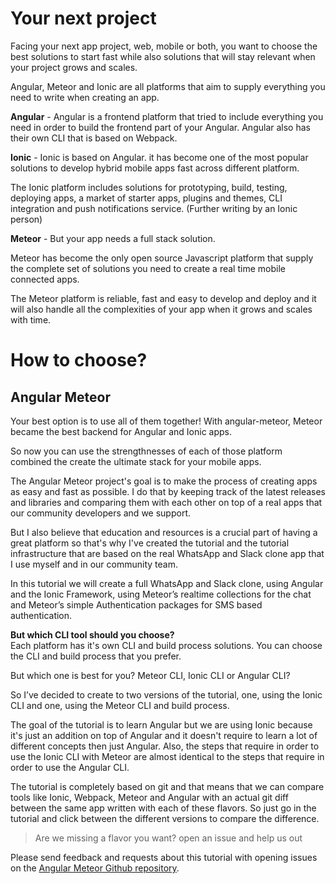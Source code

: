 # Your next project
Facing your next app project, web, mobile or both, you want to choose the best solutions to start fast while also solutions that will stay relevant when your project grows and scales.

Angular, Meteor and Ionic are all platforms that aim to supply everything you need to write when creating an app.

**Angular** - Angular is a frontend platform that tried to include everything you need in order to build the frontend part of your Angular.  Angular also has their own CLI that is based on Webpack.

**Ionic** - Ionic is based on Angular. it has become one of the most popular solutions to develop hybrid mobile apps fast across different platform.

The Ionic platform includes solutions for prototyping, build, testing, deploying apps, a market of starter
apps, plugins and themes, CLI integration and push notifications service. (Further writing by an Ionic person)

**Meteor** - But your app needs a full stack solution.

Meteor has become the only open source Javascript platform that supply the complete set of solutions you need to create a real time mobile connected apps.

The Meteor platform is reliable, fast and easy to develop and deploy and it will also handle all the complexities of your app when it grows and scales with time.

# How to choose?
## Angular Meteor
Your best option is to use all of them together!
With angular-meteor, Meteor became the best backend for Angular and Ionic apps.

So now you can use the strengthnesses of each of those platform combined the create the ultimate stack for your mobile apps.

The Angular Meteor project's goal is to make the process of creating apps as easy and fast as possible.
I do that by keeping track of the latest releases and libraries and comparing them with each other on top of a real apps that our community developers and we support.

But I also believe that education and resources is a crucial part of having a great platform so that's why I've created the tutorial and the tutorial infrastructure that are based on the real WhatsApp and Slack clone app that I use myself and in our community team.

In this tutorial we will create a full WhatsApp and Slack clone, using Angular and the Ionic Framework, using Meteor’s realtime collections for the chat and Meteor’s simple Authentication packages for SMS based authentication.

**But which CLI tool should you choose?**  
Each platform has it's own CLI and build process solutions.
You can choose the CLI and build process that you prefer.

But which one is best for you? Meteor CLI, Ionic CLI or Angular CLI?

So I’ve decided to create to two versions of the tutorial, one, using the Ionic CLI and one, using the Meteor CLI and build process.

The goal of the tutorial is to learn Angular but we are using Ionic because it's just an addition on top of Angular and it doesn't require to learn a lot of different concepts then just Angular.
Also, the steps that require in order to use the Ionic CLI with Meteor are almost identical to the steps that require in order to use the Angular CLI.

The tutorial is completely based on git and that means that we can compare tools like Ionic, Webpack, Meteor and Angular with an actual git diff between the same app written with each of these flavors.
So just go in the tutorial and click between the different versions to compare the difference.

> Are we missing a flavor you want? open an issue and help us out

Please send feedback and requests about this tutorial with opening issues on the [Angular Meteor Github repository](https://github.com/urigo/angular-meteor). 